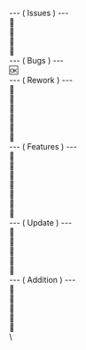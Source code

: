 --- ( Issues ) --- \
🔽 \
🔽 \
🔽 \
💭 \
--- ( Bugs ) --- \
🆗 \
--- ( Rework ) --- \
🔽 \
🔽 \
🔽 \
🔽 \
🔽 \
💭 \
--- ( Features ) --- \
🔽 \
🔽 \
💭 \
💭 \
💭 \
💭 \
💭 \
--- ( Update ) --- \
🔽 \
🔽 \
🔽 \
🔽 \
💭 \
--- ( Addition ) --- \
🔽 \
🔽 \
🔽 \
🔽 \
💭 \
\


<!--
[COPY & PASTE THIS]

TODO Copy Paste

⚠️ important
❗️ unfinished
❓ not able to finish
❔ dont understand
‼️ needs to be started 
⁉️ unfinished + cant finish
✅ finished
❌ doesnt work
⭕️ in progress
🛑 contributes in hold
🆘 not found file, deleted
💢 frustrating
🆗 works + (un)finished.
🆕 new feature + finished
🔽 listed
🔜 feature coming soon
💭 ideas
💬 comment
📢 announcement (to evry1)
📣 alert (to contributers)
🃏 (currupted)
🚩 to be fixed/added
🏳️ gave up.

★

◡̈

✰ ✰ ✰ ✰

☁︎ ☁︎

↳ ❝ [] ¡! ❞

ᯓ★

>ᴗ<

╰┈➤

「 ✦ 𝐍𝐚𝐦𝐞 ✦ 」

ᶻ 𝗓 𐰁 .ᐟ

シ

- ͙۪۪̥˚┊❛ ❜┊˚͙۪۪̥◌

・┆✦ʚ♡ɞ✦ ┆・

ᐢᗜᐢ

⋆ ༺Ƹ★ (ꐦ ◣‸◢) ★ Ʒ༻ ⋆

(｡>﹏<)

(𓌻‸𓌻) ᴜɢʜ.

૮₍˶Ó﹏Ò ⑅₎ა
𓊆 𓊇 𓊈 𓊉 𓉘 𓉝 𓈖
( ｡ •̀ ᴖ •́ ｡)
(つ╥﹏╥)つ

/ᐠ > ˕ <マ ૮₍˃̵֊ ˂̵ ₎ა

𓌉◯𓇋

ᐢ..ᐢ




-->
